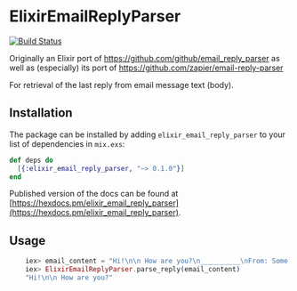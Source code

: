 # ElixirEmailReplyParser

[![Build Status](https://travis-ci.org/hellogustav/elixir_email_reply_parser.svg?branch=master)](https://travis-ci.org/hellogustav/elixir_email_reply_parser)

Originally an Elixir port of https://github.com/github/email_reply_parser
as well as (especially) its port  of https://github.com/zapier/email-reply-parser

For retrieval of the last reply from email message text (body).

## Installation

The package can be installed by adding `elixir_email_reply_parser` to your list of dependencies in `mix.exs`:

```elixir
def deps do
  [{:elixir_email_reply_parser, "~> 0.1.0"}]
end
```

Published version of the docs can be found at [https://hexdocs.pm/elixir_email_reply_parser](https://hexdocs.pm/elixir_email_reply_parser).

## Usage

```elixir
    iex> email_content = "Hi!\n\n How are you?\n__________\nFrom: Some Author\n\n Previous email"
    iex> ElixirEmailReplyParser.parse_reply(email_content)
    "Hi!\n\n How are you?"
```
